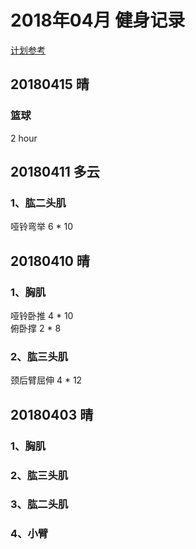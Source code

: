 # 2018年04月 健身记录   
[计划参考](http://www.jirou.com/tool/jihua/menus/B4.php)  

## 20180415 晴
### 篮球
2 hour

## 20180411 多云
### 1、肱二头肌 
哑铃弯举  6 * 10   


## 20180410 晴
### 1、胸肌 
哑铃卧推 4 * 10   
俯卧撑  2 * 8  

### 2、肱三头肌    
颈后臂屈伸  4 * 12  


## 20180403 晴
### 1、胸肌 

### 2、肱三头肌    

### 3、肱二头肌  

### 4、小臂    



